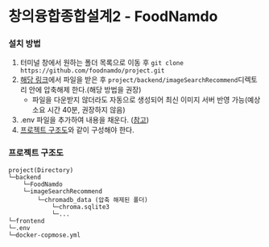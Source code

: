 # 창의융합종합설계2 - FoodNamdo

### 설치 방법
1. 터미널 창에서 원하는 폴더 목록으로 이동 후 `git clone https://github.com/foodnamdo/project.git`
2. [해당 링크](https://drive.google.com/drive/folders/1xjtk-dxrYdnLTl64YjEbaxXenkWAJVn6?usp=drive_link)에서 파일을 받은 후 `project/backend/imageSearchRecommend`디렉토리 안에 압축해제 한다.(해당 방법을 권장)
    - 파일을 다운받지 않더라도 자동으로 생성되어 최신 이미지 서버 반영 가능(예상 소요 시간 40분, 권장하지 않음)
3. .env 파일을 추가하여 내용을 채운다. ([참고](https://github.com/foodnamdo/env))
4. [프로젝트 구조도](#프로젝트-구조도)와 같이 구성해야 한다.

### 프로젝트 구조도
```
project(Directory)
└─backend
    └─FoodNamdo
    └─imageSearchRecommend
        └─chromadb_data (압축 해제된 폴더)
            └─chroma.sqlite3
            └─...
└─frontend
└─.env
└─docker-copmose.yml
```
